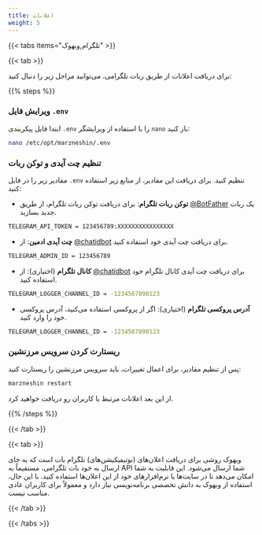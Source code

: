 ```yaml
---
title: اعلانات  
weight: 5  
---
```



{{< tabs items="تلگرام,وبهوک" >}}

{{< tab >}}  

برای دریافت اعلانات از طریق ربات تلگرامی، می‌توانید مراحل زیر را دنبال کنید:

{{% steps %}}

### ویرایش فایل `.env`  

ابتدا فایل پیکربندی `.env` را با استفاده از ویرایشگر `nano` باز کنید:

```bash
nano /etc/opt/marzneshin/.env
```

### تنظیم چت آیدی و توکن ربات

مقادیر زیر را در فایل `.env` تنظیم کنید. برای دریافت این مقادیر، از منابع زیر استفاده کنید:

- **توکن ربات تلگرام**: برای دریافت توکن ربات تلگرام، از طریق [@BotFather](https://t.me/botfather) یک ربات جدید بسازید.

```bash
TELEGRAM_API_TOKEN = 123456789:XXXXXXXXXXXXXXXX
```

- **چت آیدی ادمین**: از [@chatidbot](https://t.me/userinfobot) برای دریافت چت آیدی خود استفاده کنید.

```bash
TELEGRAM_ADMIN_ID = 123456789
```

- **کانال تلگرام** (اختیاری): از [@chatidbot](https://t.me/userinfobot) برای دریافت چت آیدی کانال تلگرام خود استفاده کنید.

```bash
TELEGRAM_LOGGER_CHANNEL_ID = -1234567890123
```

- **آدرس پروکسی تلگرام** (اختیاری): اگر از پروکسی استفاده می‌کنید، آدرس پروکسی خود را وارد کنید.

```bash
TELEGRAM_LOGGER_CHANNEL_ID = -1234567890123
```

### ریستارت کردن سرویس مرزنشین  

پس از تنظیم مقادیر، برای اعمال تغییرات، باید سرویس مرزنشین را ریستارت کنید:

```bash
marzneshin restart
```

از این بعد اعلانات مرتبط با کاربران رو دریافت خواهید کرد.

{{% /steps %}}


{{< /tab >}}  

{{< tab >}}  

وبهوک روشی برای دریافت اعلان‌های (نوتیفیکیشن‌های) تلگرام بات است که به جای ارسال به خود بات تلگرامی، مستقیماً به API شما ارسال می‌شود. این قابلیت به شما امکان می‌دهد تا در سایت‌ها یا نرم‌افزارهای خود از این اعلان‌ها استفاده کنید. با این حال، استفاده از وبهوک به دانش تخصصی برنامه‌نویسی نیاز دارد و معمولاً برای کاربران عادی مناسب نیست.

{{< /tab >}}  

{{< /tabs >}}


